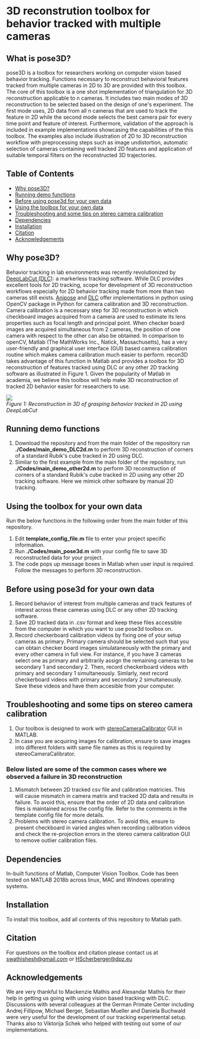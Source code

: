 # 3D reconstrution toolbox for behavior tracked with multiple cameras 

## What is pose3D?<br/>
pose3D is a toolbox for researchers working on computer vision based behavior tracking. Functions necessary to reconstruct behavioral features tracked from multiple cameras in 2D to 3D are provided with this toolbox. The core of this toolbox is a one shot implementation of triangulation for 3D reconstruction applicable to n cameras. It includes two main modes of 3D reconstruction to be selected based on the design of one's experiment.  The first mode uses, 2D data from all n cameras that are used to track the feature in 2D while the second mode selects the best camera pair for every time point and feature of interest. Furthermore, validation of the approach is included in example implementations showcasing the capabilities of the this toolbox. The examples also include illustration of 2D to 3D reconstruction workflow with preprocessing steps such as image undistortion, automatic selection of cameras containing well tracked 2D features and application of suitable temporal filters on the reconstructed 3D trajectories.

## Table of Contents
  * [Why pose3D?](#Why-pose3D)
  * [Running demo functions](#Running-demo-functions)
  * [Before using pose3d for your own data](#Before-using-pose3d-for-your-own-data)
  * [Using the toolbox for your own data](#Using-the-toolbox-for-your-own-data)
  * [Troubleshooting and some tips on stereo camera calibration](#Troubleshooting-and-some-tips-on-stereo-camera-calibration)
  * [Dependencies](#dependencies)
  * [Installation](#installation)
  * [Citation](#citation)
  * [Acknowledgements](#acknowledgements)

## Why pose3D?

Behavior tracking in lab environments was recently revolutionized by [DeepLabCut (DLC)](https://github.com/AlexEMG/DeepLabCut): a markerless tracking software.
While DLC provides excellent tools for 2D tracking, scope for development of 3D reconstruction workflows especially for 2D behavior tracking made from more than two cameras still exists. [Anipose](https://github.com/lambdaloop/anipose) and [DLC](https://www.nature.com/articles/s41596-019-0176-0) offer implementations in python using OpenCV package in Python for camera calibration and 3D reconstruction. Camera calibration is a necessary step for 3D reconstruction in which checkboard images acquired from a camera are used to estimate its lens properties such as focal length and principal point. When checker board images are acquired simultaneous from 2 cameras, the position of one camera with respect to the other can also be obtained. In comparison to openCV, Matlab (The MathWorks Inc., Natick, Massachusetts), has a very user-friendly and graphical user interface (GUI) based camera calibration routine which makes camera calibration much easier to perform. recon3D takes advantage of this function in Matlab and provides a toolbox for 3D reconstruction of features tracked using DLC or any other 2D tracking software as illustrated in Figure 1. Given the popularity of Matlab in academia, we believe this toolbox will help make 3D reconstruction of tracked 2D behavior easier for researchers to use.

![](ExampleGrasping_2Dto3D.gif)<br/>
*Figure 1: Reconstruction in 3D of grasping behavior tracked in 2D using DeepLabCut*


## Running demo functions
1) Download the repository and from the main folder of the repository run **./Codes/main_demo_DLC2d.m** to perform 3D reconstruction of corners of a standard Rubik's cube tracked in 2D using DLC.<br/>
2) Simliar to the first example from the main folder of the repository, run **./Codes/main_demo_other2d.m** to perform 3D reconstruction of corners of a standard Rubik's cube tracked in 2D using any other 2D tracking software. Here we mimick other software by manual 2D tracking.<br/>

## Using the toolbox for your own data
Run the below functions in the following order from the main folder of this repository. <br/>
1) Edit **template_config_file.m** file to enter your project specific information. <br/>
2) Run **./Codes/main_pose3d.m** with your config file to save 3D reconstructed data for your project. <br/>
3) The code pops up message boxes in Matlab when user input is required. Follow the messages to perform 3D reconstruction.

## Before using pose3d for your own data
1) Record behavior of interest from multiple cameras and track features of interest across these cameras using DLC or any other 2D tracking software. <br/>
2) Save 2D tracked data in .csv format and keep these files accessible from the computer in which you want to use pose3d toolbox on.<br/>
3) Record checkerboard calibration videos by fixing one of your setup cameras as primary. Primary camera should be selected such that you can obtain checker board images simulataneously with the primary and every other camera in full view. For instance, if you have 3 cameras select one as primary and arbitrarily assign the remaining cameras to be secondary 1 and secondary 2. Then, record checkerboard videos with primary and secondary 1 simultaneously. Simlarly, next record checkerboard videos with primary and secondary 2 simultaneously. Save these videos and have them accesible from your computer. <br/>

## Troubleshooting and some tips on stereo camera calibration
1) Our toolbox is designed to work with [stereoCameraCalibrator](https://www.mathworks.com/help/vision/ug/stereo-camera-calibrator-app.html) GUI in MATLAB.<br/>
2) In case you are acquiring images for calibration, ensure to save images into different folders with same file names as this is required by stereoCameraCalibrator.<br/>
### Below listed are some of the common cases where we observed a failure in 3D reconstruction <br/>
1) Mismatch between 2D tracked csv file and calibration matricies. This will cause mismatch in camera matrix and tracked 2D data and results in failure. To avoid this, ensure that the order of 2D data and calibration files is maintained across the config file. Refer to the comments in the template config file for more details.
2) Problems with stereo camera calibration. To avoid this, ensure to present checkboard in varied angles when recording calibration videos and check the re-projection errors in the stereo camera calibration GUI to remove outlier calibration files.

## Dependencies 
In-built functions of Matlab, Computer Vision Toolbox. Code has been tested on MATLAB 2018b across linux, MAC and Windows operating systems.

## Installation
To install this toolbox, add all contents of this repository to Matlab path. 

## Citation
For questions on the toolbox and citation please contact us at swathishesh@gmail.com or HScherberger@dpz.eu


## Acknowledgements
We are very thankful to Mackenzie Mathis and Alexandar Mathis for their help in getting us going with using vision based tracking with DLC. Discussions with several colleagues at the German Primate Center including Andrej Fillipow, Michael Berger, Sebastian Mueller and Daniela Buchwald were very useful for the development of our tracking experimental setup. Thanks also to Viktorija Schek who helped with testing out some of our implementations. 

